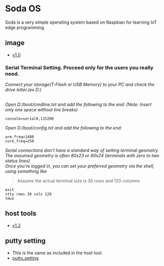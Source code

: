 # Soda OS
Soda is a very simple operating system based on Raspbian for learning IoT edge programming.

## image
- [v1.0](https://drive.google.com/open?id=1CO5UnX5VcYjJtKwTM_WEREL6Ye8SCvt3)

### Serial Terminal Setting. Proceed only for the users you really need.
*Connect your storage(T-Flash or USB Memory) to your PC and check the drive letter.(ex D:)*<br><br>

*Open D:/boot/cmdline.txt and add the following to the end: (Note: Insert only one space without line breaks)* 
```console 
console=serial0,115200
```
*Open D:/boot/config.txt and add the following to the end:*
```console
arm_freq=1400
core_freq=250
```

*Serial connections don't have a standard way of setting terminal geometry.*<br>
*The assumed geometry is often 80x23 or 80x24 (terminals with zero to two status lines).*<br>
*Once you're logged in, you can set your preferred geometry via the shell, using something like*<br>
> Assume the actual terminal size is 30 rows and 120 columns<br>
```console
exit
stty rows 30 cols 120
tmux
```

## host tools
- [v1.2](https://drive.google.com/open?id=14Ls-E2IDwqtLj4psC74JAFv8WB9D_C9Y) 

## putty setting
- This is the same as included in the host tool.
- [putty_setting](https://drive.google.com/open?id=1KDN3HKD8FcQ7Vx39PgyxYPIpyrg8AF5C)
